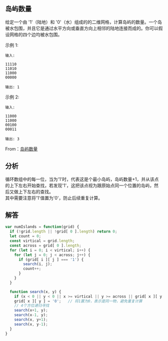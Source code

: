 ## 岛屿数量
给定一个由 '1'（陆地）和 '0'（水）组成的的二维网格，计算岛屿的数量。一个岛被水包围，并且它是通过水平方向或垂直方向上相邻的陆地连接而成的。你可以假设网格的四个边均被水包围。

示例 1:
```
输入:

11110
11010
11000
00000
 
输出: 1
```

示例 2:
```
输入:

11000
11000
00100
00011

输出: 3
```
From：[岛屿数量](https://leetcode-cn.com/problems/number-of-islands/submissions/)
## 分析
循环数组中的每一位，当为'1'时，代表这是个最小岛屿，岛屿数量+1，并从该点的上下左右开始查找，若发现'1'，这把该点视为跟原始点同一个位置的岛屿，然后又做上下左右的查找。  
其中需要注意将'1'值置为'0'，防止后续重复计算。  

## 解答
```javascript
var numIslands = function(grid) {
  if (!grid.length || !grid[ 0 ].length) return 0;
  let count = 0;
  const virtical = grid.length;
  const across = grid[ 0 ].length;
  for (let i = 0; i < virtical; i++) {
    for (let j = 0; j < across; j++) {
      if (grid[ i ][ j ] === '1') {
        search(i, j);
        count++;
      }
    }
  }

  function search(x, y) {
    if (x < 0 || y < 0 || x >= virtical || y >= across || grid[ x ][ y ] === '0') return;
    grid[ x ][ y ] = '0';   // 将1置为0，表示是同一物，避免重复计算
    // 4个方位递归寻找
    search(x+1, y);
    search(x-1, y);
    search(x, y+1);
    search(x, y-1);
  }
}
```